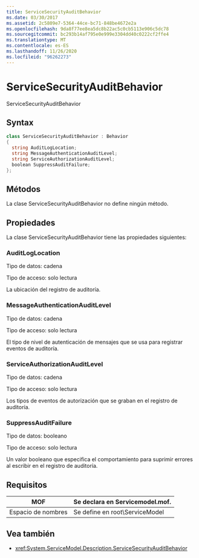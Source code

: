 ```yaml
---
title: ServiceSecurityAuditBehavior
ms.date: 03/30/2017
ms.assetid: 2c5809e7-5364-44ce-bc71-848be4672e2a
ms.openlocfilehash: 9da8f77ee8ea5dc8b22ac5c0cb5113e906c5dc78
ms.sourcegitcommit: bc293b14af795e0e999e3304dd40c0222cf2ffe4
ms.translationtype: MT
ms.contentlocale: es-ES
ms.lasthandoff: 11/26/2020
ms.locfileid: "96262273"
---
```

# <a name="servicesecurityauditbehavior"></a>ServiceSecurityAuditBehavior

ServiceSecurityAuditBehavior  
  
## <a name="syntax"></a>Syntax  
  
```csharp  
class ServiceSecurityAuditBehavior : Behavior  
{  
  string AuditLogLocation;  
  string MessageAuthenticationAuditLevel;  
  string ServiceAuthorizationAuditLevel;  
  boolean SuppressAuditFailure;  
};  
```  
  
## <a name="methods"></a>Métodos  

 La clase ServiceSecurityAuditBehavior no define ningún método.  
  
## <a name="properties"></a>Propiedades  

 La clase ServiceSecurityAuditBehavior tiene las propiedades siguientes:  
  
### <a name="auditloglocation"></a>AuditLogLocation  

 Tipo de datos: cadena  
  
 Tipo de acceso: solo lectura  
  
 La ubicación del registro de auditoría.  
  
### <a name="messageauthenticationauditlevel"></a>MessageAuthenticationAuditLevel  

 Tipo de datos: cadena  
  
 Tipo de acceso: solo lectura  
  
 El tipo de nivel de autenticación de mensajes que se usa para registrar eventos de auditoría.  
  
### <a name="serviceauthorizationauditlevel"></a>ServiceAuthorizationAuditLevel  

 Tipo de datos: cadena  
  
 Tipo de acceso: solo lectura  
  
 Los tipos de eventos de autorización que se graban en el registro de auditoría.  
  
### <a name="suppressauditfailure"></a>SuppressAuditFailure  

 Tipo de datos: booleano  
  
 Tipo de acceso: solo lectura  
  
 Un valor booleano que especifica el comportamiento para suprimir errores al escribir en el registro de auditoría.  
  
## <a name="requirements"></a>Requisitos  
  
|MOF|Se declara en Servicemodel.mof.|  
|---------|-----------------------------------|  
|Espacio de nombres|Se define en root\ServiceModel|  
  
## <a name="see-also"></a>Vea también

- <xref:System.ServiceModel.Description.ServiceSecurityAuditBehavior>
